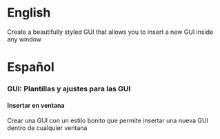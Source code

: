 # English
Create a beautifully styled GUI that allows you to insert a new GUI inside any window

# Español
### GUI: Plantillas y ajustes para las GUI
#### Insertar en ventana
Crear una GUI con un estilo bonito que permite insertar una nueva GUI dentro de cualquier ventana

